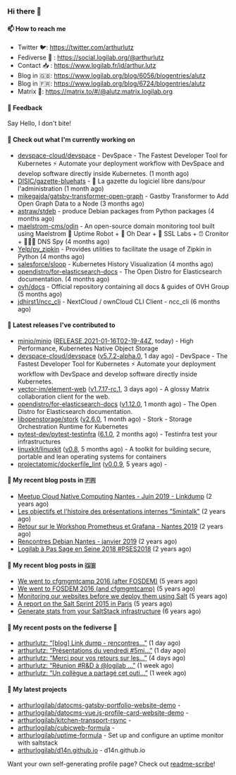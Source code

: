 ### Hi there 👋

#### 📫 How to reach me

- Twitter 🐦: https://twitter.com/arthurlutz
- Fediverse 🐘 : https://social.logilab.org/@arthurlutz
- Contact 📥 : https://www.logilab.fr/id/arthur.lutz
- Blog in 🇬🇧: https://www.logilab.org/blog/6056/blogentries/alutz
- Blog in 🇫🇷: https://www.logilab.org/blog/6724/blogentries/alutz
- Matrix 💬: https://matrix.to/#/@alutz:matrix.logilab.org

#### 💬 Feedback

Say Hello, I don't bite!

#### 👷 Check out what I'm currently working on

- [devspace-cloud/devspace](https://github.com/devspace-cloud/devspace) - DevSpace - The Fastest Developer Tool for Kubernetes ⚡ Automate your deployment workflow with DevSpace and develop software directly inside Kubernetes. (1 month ago)
- [DISIC/gazette-bluehats](https://github.com/DISIC/gazette-bluehats) - 🧢 La gazette du logiciel libre dans/pour l&#39;administration (1 month ago)
- [mikegajda/gatsby-transformer-open-graph](https://github.com/mikegajda/gatsby-transformer-open-graph) - Gastby Transformer to Add Open Graph Data to a Node (3 months ago)
- [astraw/stdeb](https://github.com/astraw/stdeb) - produce Debian packages from Python packages (4 months ago)
- [maelstrom-cms/odin](https://github.com/maelstrom-cms/odin) - An open-source domain monitoring tool built using Maelstrom 🤖 Uptime Robot &#43; 🧐 Oh Dear &#43; 🧪 SSL Labs &#43; ⏰ Cronitor &#43; 🕵🏻‍♂️ DNS Spy (4 months ago)
- [Yelp/py_zipkin](https://github.com/Yelp/py_zipkin) - Provides utilities to facilitate the usage of Zipkin in Python (4 months ago)
- [salesforce/sloop](https://github.com/salesforce/sloop) - Kubernetes History Visualization (4 months ago)
- [opendistro/for-elasticsearch-docs](https://github.com/opendistro/for-elasticsearch-docs) - The Open Distro for Elasticsearch documentation. (4 months ago)
- [ovh/docs](https://github.com/ovh/docs) - Official repository containing all docs &amp; guides of OVH Group (5 months ago)
- [jdhirst1/ncc_cli](https://github.com/jdhirst1/ncc_cli) - NextCloud  / ownCloud CLI Client - ncc_cli (6 months ago)


#### 🔭 Latest releases I've contributed to

- [minio/minio](https://github.com/minio/minio) ([RELEASE.2021-01-16T02-19-44Z](https://github.com/minio/minio/releases/tag/RELEASE.2021-01-16T02-19-44Z), today) - High Performance, Kubernetes Native Object Storage
- [devspace-cloud/devspace](https://github.com/devspace-cloud/devspace) ([v5.7.2-alpha.0](https://github.com/devspace-cloud/devspace/releases/tag/v5.7.2-alpha.0), 1 day ago) - DevSpace - The Fastest Developer Tool for Kubernetes ⚡ Automate your deployment workflow with DevSpace and develop software directly inside Kubernetes.
- [vector-im/element-web](https://github.com/vector-im/element-web) ([v1.7.17-rc.1](https://github.com/vector-im/element-web/releases/tag/v1.7.17-rc.1), 3 days ago) - A glossy Matrix collaboration client for the web.
- [opendistro/for-elasticsearch-docs](https://github.com/opendistro/for-elasticsearch-docs) ([v1.12.0](https://github.com/opendistro/for-elasticsearch-docs/releases/tag/v1.12.0), 1 month ago) - The Open Distro for Elasticsearch documentation.
- [libopenstorage/stork](https://github.com/libopenstorage/stork) ([v2.6.0](https://github.com/libopenstorage/stork/releases/tag/v2.6.0), 1 month ago) - Stork - Storage Orchestration Runtime for Kubernetes
- [pytest-dev/pytest-testinfra](https://github.com/pytest-dev/pytest-testinfra) ([6.1.0](https://github.com/pytest-dev/pytest-testinfra/releases/tag/6.1.0), 2 months ago) - Testinfra test your infrastructures
- [linuxkit/linuxkit](https://github.com/linuxkit/linuxkit) ([v0.8](https://github.com/linuxkit/linuxkit/releases/tag/v0.8), 5 months ago) - A toolkit for building secure, portable and lean operating systems for containers
- [projectatomic/dockerfile_lint](https://github.com/projectatomic/dockerfile_lint) ([v0.0.9](https://github.com/projectatomic/dockerfile_lint/releases/tag/v0.0.9), 5 years ago) - 

#### 📜 My recent blog posts in 🇫🇷

- [Meetup Cloud Native Computing Nantes - Juin 2019 - Linkdump](https://www.logilab.org/blogentry/10132594) (2 years ago)
- [Les objectifs et l&#39;histoire des présentations internes &#34;5mintalk&#34;](https://www.logilab.org/blogentry/10131689) (2 years ago)
- [Retour sur le Workshop Prometheus et Grafana - Nantes 2019](https://www.logilab.org/blogentry/10131299) (2 years ago)
- [Rencontres Debian Nantes - janvier 2019](https://www.logilab.org/blogentry/10131004) (2 years ago)
- [Logilab à Pas Sage en Seine 2018 #PSES2018](https://www.logilab.org/blogentry/10128951) (2 years ago)

#### 📜 My recent blog posts in 🇬🇧

- [We went to cfgmgmtcamp 2016 (after FOSDEM)](https://www.logilab.org/blogentry/4253513) (5 years ago)
- [We went to FOSDEM 2016 (and cfgmgmtcamp)](https://www.logilab.org/blogentry/4253406) (5 years ago)
- [Monitoring our websites before we deploy them using Salt](https://www.logilab.org/blogentry/288175) (5 years ago)
- [A report on the Salt Sprint 2015 in Paris](https://www.logilab.org/blogentry/288007) (5 years ago)
- [Generate stats from your SaltStack infrastructure](https://www.logilab.org/blogentry/283815) (6 years ago)

#### 📜 My recent posts on the fediverse 🐘

- [arthurlutz: “[blog]  Link dump - rencontres…”](https://social.logilab.org/@arthurlutz/105560317150204694) (1 day ago)
- [arthurlutz: “Présentations du vendredi #5mi…”](https://social.logilab.org/@arthurlutz/105560014901055307) (1 day ago)
- [arthurlutz: “Merci pour vos retours sur les…”](https://social.logilab.org/@arthurlutz/105542110744187511) (4 days ago)
- [arthurlutz: “Réunion #R&amp;D à @logilab …”](https://social.logilab.org/@arthurlutz/105519902361492665) (1 week ago)
- [arthurlutz: “Un collègue a partagé cet outi…”](https://social.logilab.org/@arthurlutz/105513699004240571) (1 week ago)

#### 🌱 My latest projects

- [arthurlogilab/datocms-gatsby-portfolio-website-demo](https://github.com/arthurlogilab/datocms-gatsby-portfolio-website-demo) - 
- [arthurlogilab/datocms-vue.js-profile-card-website-demo](https://github.com/arthurlogilab/datocms-vue.js-profile-card-website-demo) - 
- [arthurlogilab/kitchen-transport-rsync](https://github.com/arthurlogilab/kitchen-transport-rsync) - 
- [arthurlogilab/cubicweb-formula](https://github.com/arthurlogilab/cubicweb-formula) - 
- [arthurlogilab/uptime-formula](https://github.com/arthurlogilab/uptime-formula) -  Set up and configure an uptime monitor with saltstack
- [arthurlogilab/d14n.github.io](https://github.com/arthurlogilab/d14n.github.io) - d14n.github.io



Want your own self-generating profile page? Check out [readme-scribe](https://github.com/muesli/readme-scribe)!
